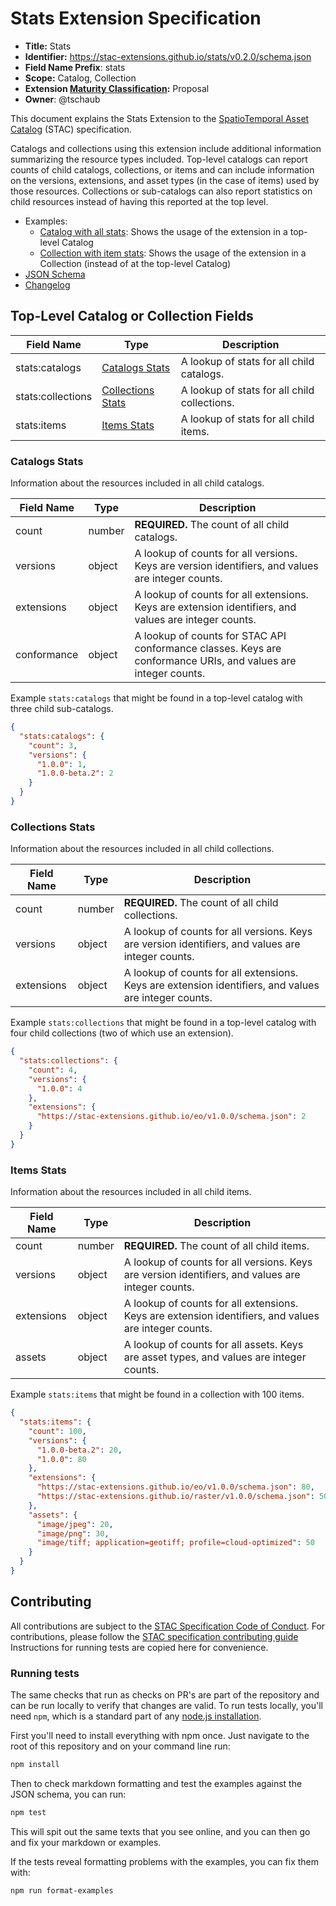 # Stats Extension Specification

- **Title:** Stats
- **Identifier:** <https://stac-extensions.github.io/stats/v0.2.0/schema.json>
- **Field Name Prefix**: stats
- **Scope:** Catalog, Collection
- **Extension [Maturity Classification](https://github.com/radiantearth/stac-spec/tree/master/extensions/README.md#extension-maturity):** Proposal
- **Owner**: @tschaub

This document explains the Stats Extension to the [SpatioTemporal Asset
Catalog](https://github.com/radiantearth/stac-spec) (STAC) specification.

Catalogs and collections using this extension include additional information summarizing the resource types included.
Top-level catalogs can report counts of child catalogs, collections, or items and can include information on the
versions, extensions, and asset types (in the case of items) used by those resources.  Collections or sub-catalogs
can also report statistics on child resources instead of having this reported at the top level.
 
- Examples:
  - [Catalog with all stats](examples/catalog-with-all-stats/catalog.json): Shows the usage of the extension in a
    top-level Catalog
  - [Collection with item stats](examples/catalog-with-no-stats/collection.json): Shows the usage of the extension
    in a Collection (instead of at the top-level Catalog)
- [JSON Schema](json-schema/schema.json)
- [Changelog](./CHANGELOG.md)

## Top-Level Catalog or Collection Fields

| Field Name           | Type                                     | Description                                  |
| -------------------- | ---------------------------------------- | -------------------------------------------- |
| stats:catalogs       | [Catalogs Stats](#catalogs-stats)        | A lookup of stats for all child catalogs.    |
| stats:collections    | [Collections Stats](#collections-stats)  | A lookup of stats for all child collections. |
| stats:items          | [Items Stats](#items-stats)              | A lookup of stats for all child items.       |

### Catalogs Stats

Information about the resources included in all child catalogs.

| Field Name  | Type   | Description |
| ----------- | ------ | ----------- |
| count       | number | **REQUIRED.** The count of all child catalogs. |
| versions    | object | A lookup of counts for all versions. Keys are version identifiers, and values are integer counts. |
| extensions  | object | A lookup of counts for all extensions. Keys are extension identifiers, and values are integer counts. |
| conformance | object | A lookup of counts for STAC API conformance classes. Keys are conformance URIs, and values are integer counts. |

Example `stats:catalogs` that might be found in a top-level catalog with three child sub-catalogs.

```json
{
  "stats:catalogs": {
    "count": 3,
    "versions": {
      "1.0.0": 1,
      "1.0.0-beta.2": 2
    }
  }
}
```

### Collections Stats

Information about the resources included in all child collections.

| Field Name  | Type   | Description |
| ----------- | ------ | ----------- |
| count       | number | **REQUIRED.** The count of all child collections. |
| versions    | object | A lookup of counts for all versions. Keys are version identifiers, and values are integer counts. |
| extensions  | object | A lookup of counts for all extensions. Keys are extension identifiers, and values are integer counts. |

Example `stats:collections` that might be found in a top-level catalog with four child collections (two of which use an extension).

```json
{
  "stats:collections": {
    "count": 4,
    "versions": {
      "1.0.0": 4
    },
    "extensions": {
      "https://stac-extensions.github.io/eo/v1.0.0/schema.json": 2
    }
  }
}
```

### Items Stats

Information about the resources included in all child items.

| Field Name  | Type   | Description |
| ----------- | ------ | ----------- |
| count       | number | **REQUIRED.** The count of all child items. |
| versions    | object | A lookup of counts for all versions. Keys are version identifiers, and values are integer counts. |
| extensions  | object | A lookup of counts for all extensions. Keys are extension identifiers, and values are integer counts. |
| assets      | object | A lookup of counts for all assets. Keys are asset types, and values are integer counts. |

Example `stats:items` that might be found in a collection with 100 items.

```json
{
  "stats:items": {
    "count": 100,
    "versions": {
      "1.0.0-beta.2": 20,
      "1.0.0": 80
    },
    "extensions": {
      "https://stac-extensions.github.io/eo/v1.0.0/schema.json": 80,
      "https://stac-extensions.github.io/raster/v1.0.0/schema.json": 50
    },
    "assets": {
      "image/jpeg": 20,
      "image/png": 30,
      "image/tiff; application=geotiff; profile=cloud-optimized": 50
    }
  }
}
```

## Contributing

All contributions are subject to the [STAC Specification Code of
Conduct](https://github.com/radiantearth/stac-spec/blob/master/CODE_OF_CONDUCT.md). For contributions, please follow the
[STAC specification contributing guide](https://github.com/radiantearth/stac-spec/blob/master/CONTRIBUTING.md)
Instructions for running tests are copied here for convenience.

### Running tests

The same checks that run as checks on PR's are part of the repository and can be run locally to verify that changes are
valid. To run tests locally, you'll need `npm`, which is a standard part of any [node.js
installation](https://nodejs.org/en/download/).

First you'll need to install everything with npm once. Just navigate to the root of this repository and on your command
line run:
```bash
npm install
```

Then to check markdown formatting and test the examples against the JSON schema, you can run:
```bash
npm test
```

This will spit out the same texts that you see online, and you can then go and fix your markdown or examples.

If the tests reveal formatting problems with the examples, you can fix them with:
```bash
npm run format-examples
```
